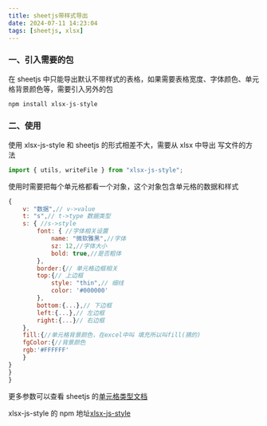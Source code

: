 ```yaml
---
title: sheetjs带样式导出
date: 2024-07-11 14:23:04
tags: [sheetjs, xlsx]
---
```


### 一、引入需要的包

在 sheetjs 中只能导出默认不带样式的表格，如果需要表格宽度、字体颜色、单元格背景颜色等，需要引入另外的包

```js
npm install xlsx-js-style
```

### 二、使用

使用 xlsx-js-style 和 sheetjs 的形式相差不大，需要从 xlsx 中导出 写文件的方法

```js
import { utils, writeFile } from "xlsx-js-style";
```

使用时需要把每个单元格都看一个对象，这个对象包含单元格的数据和样式

```js
{
    v: "数据",// v->value
    t: "s",// t->type 数据类型
    s: { //s->style
        font: { //字体相关设置
            name: "微软雅黑",//字体
            sz: 12,//字体大小
            bold: true,//是否粗体
        },
        border:{// 单元格边框相关
        top:{// 上边框
            style: "thin",// 细线
            color: '#000000'
        },
        bottom:{...},// 下边框
        left:{...},// 左边框
        right:{...}// 右边框
    },
    fill:{//单元格背景颜色，在excel中叫 填充所以叫fill(猜的)
    fgColor:{//背景颜色
    rgb:'#FFFFFF'
    }
}
}
}
```

更多参数可以查看 sheetjs 的[单元格类型文档](https://docs.sheetjs.com/docs/csf/cell)

xlsx-js-style 的 npm 地址[xlsx-js-style](https://www.npmjs.com/package/xlsx-js-style)
